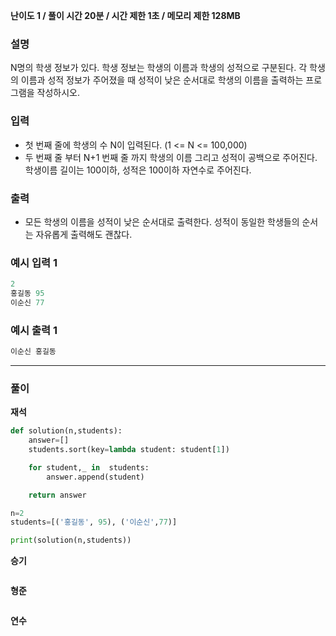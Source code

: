 **난이도 1   /  풀이 시간 20분   /  시간 제한 1초   /  메모리 제한 128MB**

### **설명**

N명의 학생 정보가 있다. 학생 정보는 학생의 이름과 학생의 성적으로 구분된다. 각 학생의 이름과 성적 정보가 주어졌을 때 성적이 낮은 순서대로 학생의 이름을 출력하는 프로그램을 작성하시오.

### **입력**

- 첫 번째 줄에 학생의 수 N이 입력된다. (1 <= N <= 100,000)
- 두 번째 줄 부터 N+1 번째 줄 까지 학생의 이름 그리고 성적이 공백으로 주어진다. 학생이름 길이는 100이하, 성적은 100이하 자연수로 주어진다.

### **출력**

- 모든 학생의 이름을 성적이 낮은 순서대로 출력한다. 성적이 동일한 학생들의 순서는 자유롭게 출력해도 괜찮다.

### **예시 입력 1**

```java
2
홍길동 95
이순신 77
```

### **예시 출력 1**

```java
이순신 홍길동
```

---

### **풀이**

**재석**

```python
def solution(n,students):
    answer=[]
    students.sort(key=lambda student: student[1])

    for student,_ in  students:
        answer.append(student)

    return answer

n=2
students=[('홍길동', 95), ('이순신',77)]

print(solution(n,students))
```

**승기**

```java

```

**형준**

```java

```

**연수**

```python

```
